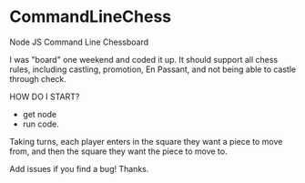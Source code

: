 # CommandLineChess
Node JS Command Line Chessboard

I was "board" one weekend and coded it up.  It should support all chess rules, including castling, promotion, En Passant, and not being able to castle through check.

HOW DO I START?
- get node
- run code.

Taking turns, each player enters in the square they want a piece to move from, and then the square they want the piece to move to.

Add issues if you find a bug! 
Thanks.
